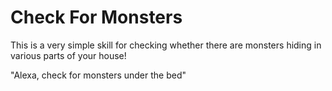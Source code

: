 # Check For Monsters

This is a very simple skill for checking whether there are monsters hiding in various parts of your house!

"Alexa, check for monsters under the bed"
